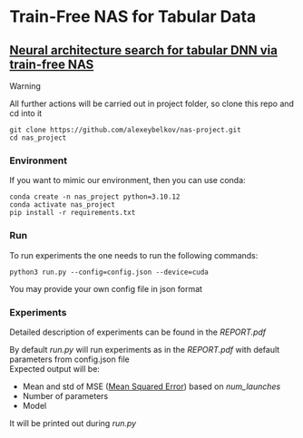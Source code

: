 # Train-Free NAS for Tabular Data     
## [Neural architecture search for tabular DNN via train-free NAS](https://github.com/diff7/Efficient-DL-models-Seminars?tab=readme-ov-file#3-neural-architecture-search-for-tabular-dnn-via-train-free-nas)        

> [!WARNING] 
> All further actions will be carried out in project folder, so clone this repo and cd into it     

```shell
git clone https://github.com/alexeybelkov/nas-project.git
cd nas_project
```

### Environment
If you want to mimic our environment, then you can use conda:
```shell
conda create -n nas_project python=3.10.12
conda activate nas_project
pip install -r requirements.txt
```

### Run

To run experiments the one needs to run the following commands:
```shell
python3 run.py --config=config.json --device=cuda
```
You may provide your own config file in json format

### Experiments

Detailed description of experiments can be found in the *REPORT.pdf*

By default *run.py* will run experiments as in the *REPORT.pdf* with default parameters from config.json file        
Expected output will be:
- Mean and std of MSE ([Mean Squared Error](https://en.wikipedia.org/wiki/Mean_squared_error)) based on *num_launches*
- Number of parameters
- Model     

It will be printed out during *run.py*





